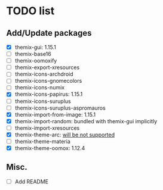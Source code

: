 # TODO list

## Add/Update packages

- [x] themix-gui: 1.15.1
- [ ] themix-base16
- [ ] themix-oomoxify
- [ ] themix-export-xresources
- [ ] themix-icons-archdroid
- [ ] themix-icons-gnomecolors
- [ ] themix-icons-numix
- [x] themix-icons-papirus: 1.15.1
- [ ] themix-icons-suruplus
- [ ] themix-icons-suruplus-aspromauros
- [x] themix-import-from-image: 1.15.1
- [x] themix-import-random: bundled with themix-gui implicitly
- [ ] themix-import-xresources
- [x] themix-theme-arc: [will be not supported][1]
- [ ] themix-theme-materia
- [x] themix-theme-oomox: 1.12.4

## Misc.

- [ ] Add README

[1]: https://github.com/themix-project/oomox/issues/293
